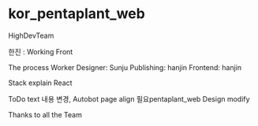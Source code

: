 # kor_pentaplant_web

HighDevTeam

한진 : Working Front

The process Worker Designer: Sunju Publishing: hanjin Frontend: hanjin

Stack explain React

ToDo  text 내용 변경, Autobot page align 필요pentaplant_web Design modify

Thanks to all the Team
